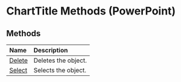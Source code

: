 
# ChartTitle Methods (PowerPoint)

## Methods



|**Name**|**Description**|
|:-----|:-----|
| [Delete](850d1b0a-4ce1-20b8-534f-f0b5b9e27f18.md)|Deletes the object.|
| [Select](6eaf6315-8c01-4428-9c9c-ec2a2423c09b.md)|Selects the object.|
